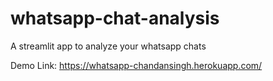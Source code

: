 # whatsapp-chat-analysis
A streamlit app to analyze your whatsapp chats

Demo Link: https://whatsapp-chandansingh.herokuapp.com/
